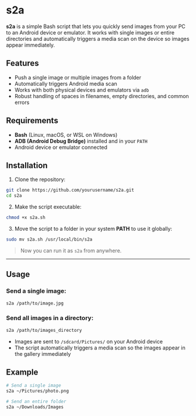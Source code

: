 # s2a

**s2a** is a simple Bash script that lets you quickly send images from your PC to an Android device or emulator. It works with single images or entire directories and automatically triggers a media scan on the device so images appear immediately.

## Features

- Push a single image or multiple images from a folder  
- Automatically triggers Android media scan  
- Works with both physical devices and emulators via `adb`  
- Robust handling of spaces in filenames, empty directories, and common errors  

## Requirements

- **Bash** (Linux, macOS, or WSL on Windows)  
- **ADB (Android Debug Bridge)** installed and in your `PATH`  
- Android device or emulator connected  

## Installation

1. Clone the repository:

```bash
git clone https://github.com/yourusername/s2a.git
cd s2a
```

2. Make the script executable:

```bash
chmod +x s2a.sh
```

3. Move the script to a folder in your system **PATH** to use it globally:

```bash
sudo mv s2a.sh /usr/local/bin/s2a
```

> Now you can run it as `s2a` from anywhere.

---

## Usage

### Send a single image:

```bash
s2a /path/to/image.jpg
```

### Send all images in a directory:

```bash
s2a /path/to/images_directory
```

- Images are sent to `/sdcard/Pictures/` on your Android device  
- The script automatically triggers a media scan so the images appear in the gallery immediately  

## Example

```bash
# Send a single image
s2a ~/Pictures/photo.png

# Send an entire folder
s2a ~/Downloads/Images
```
